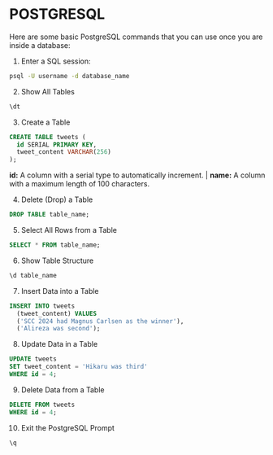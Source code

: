 # POSTGRESQL


Here are some basic PostgreSQL commands that you can use once you are inside a database:

1. Enter a SQL session:
```sh
psql -U username -d database_name
```

2. Show All Tables

```sh
\dt
```
3. Create a Table

```sql
CREATE TABLE tweets (
  id SERIAL PRIMARY KEY,
  tweet_content VARCHAR(256)
);
```

**id:** A column with a serial type to automatically increment. |
**name:** A column with a maximum length of 100 characters.

4. Delete (Drop) a Table

```sql
DROP TABLE table_name;
```
5. Select All Rows from a Table

```sql
SELECT * FROM table_name;
```
6. Show Table Structure

```sql
\d table_name
```
7. Insert Data into a Table

```sql
INSERT INTO tweets 
  (tweet_content) VALUES
  ('SCC 2024 had Magnus Carlsen as the winner'),
  ('Alireza was second');
```
8. Update Data in a Table

```sql
UPDATE tweets
SET tweet_content = 'Hikaru was third' 
WHERE id = 4;
```
9. Delete Data from a Table

```sql
DELETE FROM tweets
WHERE id = 4;
```
10. Exit the PostgreSQL Prompt

```sh
\q
```